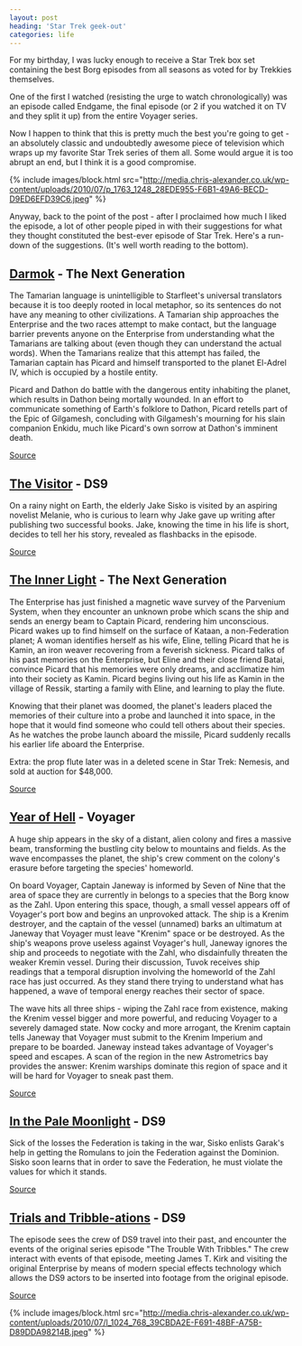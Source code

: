 ```yaml
---
layout: post
heading: 'Star Trek geek-out'
categories: life
---
```


For my birthday, I was lucky enough to receive a Star Trek box set containing the best Borg episodes from all seasons as voted for by Trekkies themselves.

One of the first I watched (resisting the urge to watch chronologically) was an episode called Endgame, the final episode (or 2 if you watched it on TV and they split it up) from the entire Voyager series.

Now I happen to think that this is pretty much the best you're going to get - an absolutely classic and undoubtedly awesome piece of television which wraps up my favorite Star Trek series of them all. Some would argue it is too abrupt an end, but I think it is a good compromise.

{% include images/block.html src="http://media.chris-alexander.co.uk/wp-content/uploads/2010/07/p_1763_1248_28EDE955-F6B1-49A6-BECD-D9ED6EFD39C6.jpeg" %}

Anyway, back to the point of the post - after I proclaimed how much I liked the episode, a lot of other people piped in with their suggestions for what they thought constituted the best-ever episode of Star Trek. Here's a run-down of the suggestions. (It's well worth reading to the bottom).<br> 

## [Darmok](http://www.startrek.com/database_article/darmok) - The Next Generation

The Tamarian language is unintelligible to Starfleet's universal translators because it is too deeply rooted in local metaphor, so its sentences do not have any meaning to other civilizations. A Tamarian ship approaches the Enterprise and the two races attempt to make contact, but the language barrier prevents anyone on the Enterprise from understanding what the Tamarians are talking about (even though they can understand the actual words). When the Tamarians realize that this attempt has failed, the Tamarian captain has Picard and himself transported to the planet El-Adrel IV, which is occupied by a hostile entity.

Picard and Dathon do battle with the dangerous entity inhabiting the planet, which results in Dathon being mortally wounded. In an effort to communicate something of Earth's folklore to Dathon, Picard retells part of the Epic of Gilgamesh, concluding with Gilgamesh's mourning for his slain companion Enkidu, much like Picard's own sorrow at Dathon's imminent death.

[Source](http://en.wikipedia.org/wiki/Darmok)

## [The Visitor](http://www.startrek.com/database_article/visitor) - DS9

On a rainy night on Earth, the elderly Jake Sisko is visited by an aspiring novelist Melanie, who is curious to learn why Jake gave up writing after publishing two successful books. Jake, knowing the time in his life is short, decides to tell her his story, revealed as flashbacks in the episode.

[Source](http://en.wikipedia.org/wiki/The_Visitor_%28Star_Trek:_Deep_Space_Nine%29)

## [The Inner Light](http://www.startrek.com/database_article/inner-light-the) - The Next Generation

The Enterprise has just finished a magnetic wave survey of the Parvenium System, when they encounter an unknown probe which scans the ship and sends an energy beam to Captain Picard, rendering him unconscious. Picard wakes up to find himself on the surface of Kataan, a non-Federation planet; A woman identifies herself as his wife, Eline, telling Picard that he is Kamin, an iron weaver recovering from a feverish sickness. Picard talks of his past memories on the Enterprise, but Eline and their close friend Batai, convince Picard that his memories were only dreams, and acclimatize him into their society as Kamin. Picard begins living out his life as Kamin in the village of Ressik, starting a family with Eline, and learning to play the flute.

Knowing that their planet was doomed, the planet's leaders placed the memories of their culture into a probe and launched it into space, in the hope that it would find someone who could tell others about their species. As he watches the probe launch aboard the missile, Picard suddenly recalls his earlier life aboard the Enterprise.

Extra: the prop flute later was in a deleted scene in Star Trek: Nemesis, and sold at auction for $48,000.

[Source](http://en.wikipedia.org/wiki/The_Inner_Light_%28Star_Trek:_The_Next_Generation%29#Plot)

## [Year of Hell](http://www.startrek.com/database_article/year-of-hell-part-i) - Voyager

A huge ship appears in the sky of a distant, alien colony and fires a massive beam, transforming the bustling city below to mountains and fields. As the wave encompasses the planet, the ship's crew comment on the colony's erasure before targeting the species' homeworld.

On board Voyager, Captain Janeway is informed by Seven of Nine that the area of space they are currently in belongs to a species that the Borg know as the Zahl. Upon entering this space, though, a small vessel appears off of Voyager's port bow and begins an unprovoked attack. The ship is a Krenim destroyer, and the captain of the vessel (unnamed) barks an ultimatum at Janeway that Voyager must leave "Krenim" space or be destroyed. As the ship's weapons prove useless against Voyager's hull, Janeway ignores the ship and proceeds to negotiate with the Zahl, who disdainfully threaten the weaker Kremin vessel. During their discussion, Tuvok receives ship readings that a temporal disruption involving the homeworld of the Zahl race has just occurred. As they stand there trying to understand what has happened, a wave of temporal energy reaches their sector of space.

The wave hits all three ships - wiping the Zahl race from existence, making the Krenim vessel bigger and more powerful, and reducing Voyager to a severely damaged state. Now cocky and more arrogant, the Krenim captain tells Janeway that Voyager must submit to the Krenim Imperium and prepare to be boarded. Janeway instead takes advantage of Voyager's speed and escapes. A scan of the region in the new Astrometrics bay provides the answer: Krenim warships dominate this region of space and it will be hard for Voyager to sneak past them.

[Source](http://en.wikipedia.org/wiki/Year_of_Hell)

## [In the Pale Moonlight](http://www.startrek.com/database_article/in-the-pale-moonlight) - DS9

Sick of the losses the Federation is taking in the war, Sisko enlists Garak's help in getting the Romulans to join the Federation against the Dominion. Sisko soon learns that in order to save the Federation, he must violate the values for which it stands.

[Source](http://en.wikipedia.org/wiki/In_the_Pale_Moonlight)

## [Trials and Tribble-ations](http://www.startrek.com/database_article/trials-and-tribble-ations) - DS9

The episode sees the crew of DS9 travel into their past, and encounter the events of the original series episode "The Trouble With Tribbles." The crew interact with events of that episode, meeting James T. Kirk and visiting the original Enterprise by means of modern special effects technology which allows the DS9 actors to be inserted into footage from the original episode.

[Source](http://en.wikipedia.org/wiki/Trials_and_Tribble-ations)

{% include images/block.html src="http://media.chris-alexander.co.uk/wp-content/uploads/2010/07/l_1024_768_39CBDA2E-F691-48BF-A75B-D89DDA98214B.jpeg" %}
